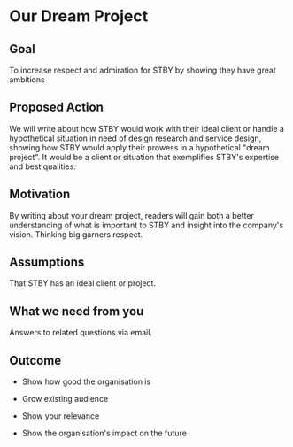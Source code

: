 # Our Dream Project

## Goal
To increase respect and admiration for STBY by showing they have great ambitions 

## Proposed Action
We will write about how STBY would work with their ideal client or handle a hypothetical situation in need of design research and service design, showing how STBY would apply their prowess in a hypothetical "dream project". It would be a client or situation that exemplifies STBY's expertise and best qualities.

## Motivation
By writing about your dream project, readers will gain both a better understanding of what is important to STBY and insight into the company's vision. Thinking big garners respect.

## Assumptions
That STBY has an ideal client or project.

## What we need from you
Answers to related questions via email.

## Outcome
* Show how good the organisation is

* Grow existing audience

* Show your relevance

* Show the organisation's impact on the future
